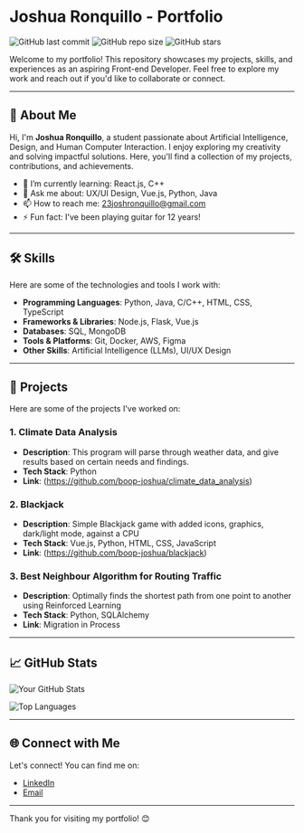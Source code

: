 # Joshua Ronquillo - Portfolio

![GitHub last commit](https://img.shields.io/github/last-commit/[boop-joshua]/[YourRepoName]?style=flat-square)
![GitHub repo size](https://img.shields.io/github/repo-size/[boop-joshua]/[YourRepoName]?style=flat-square)
![GitHub stars](https://img.shields.io/github/stars/[boop-joshua]/[YourRepoName]?style=social)

Welcome to my portfolio! This repository showcases my projects, skills, and experiences as an aspiring Front-end Developer. Feel free to explore my work and reach out if you'd like to collaborate or connect.

---

## 🚀 About Me

Hi, I'm **Joshua Ronquillo**, a student passionate about Artificial Intelligence, Design, and Human Computer Interaction. I enjoy exploring my creativity and solving impactful solutions. Here, you'll find a collection of my projects, contributions, and achievements.

- 🌱 I’m currently learning: React.js, C++
- 💬 Ask me about: UX/UI Design, Vue.js, Python, Java
- 📫 How to reach me: 23joshronquillo@gmail.com
- ⚡ Fun fact: I've been playing guitar for 12 years!

---

## 🛠️ Skills

Here are some of the technologies and tools I work with:

- **Programming Languages**: Python, Java, C/C++, HTML, CSS, TypeScript
- **Frameworks & Libraries**: Node.js, Flask, Vue.js
- **Databases**: SQL, MongoDB
- **Tools & Platforms**: Git, Docker, AWS, Figma
- **Other Skills**:  Artificial Intelligence (LLMs), UI/UX Design

---

## 📂 Projects

Here are some of the projects I've worked on:

### 1. Climate Data Analysis
- **Description**: This program will parse through weather data, and give results based on certain needs and findings.
- **Tech Stack**: Python
- **Link**: (https://github.com/boop-joshua/climate_data_analysis)

### 2. Blackjack
- **Description**: Simple Blackjack game with added icons, graphics, dark/light mode, against a CPU
- **Tech Stack**: Vue.js, Python, HTML, CSS, JavaScript
- **Link**: (https://github.com/boop-joshua/blackjack)

### 3. Best Neighbour Algorithm for Routing Traffic
- **Description**: Optimally finds the shortest path from one point to another using Reinforced Learning
- **Tech Stack**: Python, SQLAlchemy
- **Link**: Migration in Process

---

## 📈 GitHub Stats

![Your GitHub Stats](https://github-readme-stats.vercel.app/api?username=[boop-joshua]&show_icons=true&theme=[dark])

![Top Languages](https://github-readme-stats.vercel.app/api/top-langs/?username=[boop-joshua]&layout=compact&theme=[dark])

---

## 🌐 Connect with Me

Let's connect! You can find me on:

- [LinkedIn]([https://www.linkedin.com/in/[YourProfile]](https://www.linkedin.com/in/joshua-ronquillo/))
- [Email](mailto:[23joshronquillo@gmail.com])

---

Thank you for visiting my portfolio! 😊
